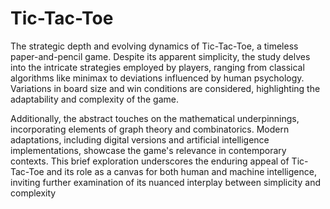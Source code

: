 # Tic-Tac-Toe
The strategic depth and evolving dynamics of Tic-Tac-Toe, a timeless paper-and-pencil game. Despite its apparent simplicity, the study delves into the intricate 
strategies employed by players, ranging from classical algorithms like minimax to deviations influenced by human psychology. 
Variations in board size and win conditions are considered, highlighting the adaptability and complexity of the game. 

Additionally, the abstract touches on the mathematical underpinnings, incorporating elements of graph theory and combinatorics. Modern adaptations, 
including digital versions and artificial intelligence implementations, showcase the game's relevance in contemporary contexts. 
This brief exploration underscores the enduring appeal of Tic-Tac-Toe and its role as a canvas for both human and machine intelligence, inviting further 
examination of its nuanced interplay between simplicity and complexity
